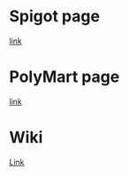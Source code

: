 # Spigot page

[link](https://www.spigotmc.org/resources/storagemechanic-support-mythicmobs-itemsadder-oraxen-more.112391/)

# PolyMart page

[link](https://polymart.org/resource/storagemechanic.2978)

# Wiki

[Link](https://wiki.techmc.es/en/storagemechanics)
